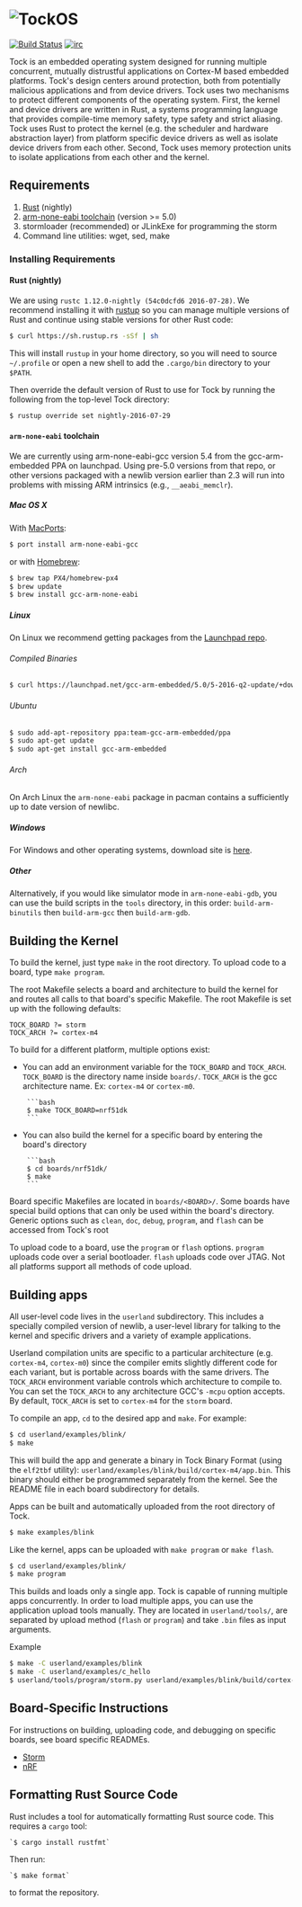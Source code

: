 # ![TockOS](http://www.tockos.org/assets/img/logo.png "TockOS Logo")

[![Build Status](https://travis-ci.org/helena-project/tock.svg?branch=master)](https://travis-ci.org/helena-project/tock)
[![irc](https://img.shields.io/badge/irc-%23tock-lightgrey.svg)](https://kiwiirc.com/client/irc.freenode.net/tock)

Tock is an embedded operating system designed for running multiple concurrent, mutually
distrustful applications on Cortex-M based embedded platforms. Tock's design
centers around protection, both from potentially malicious applications and
from device drivers. Tock uses two mechanisms to protect different components
of the operating system. First, the kernel and device drivers are written in
Rust, a systems programming language that provides compile-time memory safety,
type safety and strict aliasing. Tock uses Rust to protect the kernel (e.g. the
scheduler and hardware abstraction layer) from platform specific device drivers
as well as isolate device drivers from each other. Second, Tock uses memory
protection units to isolate applications from each other and the kernel.

## Requirements

1. [Rust](http://www.rust-lang.org/) (nightly)
2. [arm-none-eabi toolchain](https://launchpad.net/gcc-arm-embedded/) (version >= 5.0)
3. stormloader (recommended) or JLinkExe for programming the storm
4. Command line utilities: wget, sed, make

### Installing Requirements

#### Rust (nightly)

We are using `rustc 1.12.0-nightly (54c0dcfd6 2016-07-28)`. We recommend
installing it with [rustup](http://www.rustup.rs) so you can manage multiple
versions of Rust and continue using stable versions for other Rust code:

```bash
$ curl https://sh.rustup.rs -sSf | sh
```

This will install `rustup` in your home directory, so you will need to
source `~/.profile` or open a new shell to add the `.cargo/bin` directory
to your `$PATH`.

Then override the default version of Rust to use for Tock by running the
following from the top-level Tock directory:

```bash
$ rustup override set nightly-2016-07-29
```

#### `arm-none-eabi` toolchain

We are currently using arm-none-eabi-gcc version 5.4 from the gcc-arm-embedded
PPA on launchpad. Using pre-5.0 versions from that repo, or other versions
packaged with a newlib version earlier than 2.3 will run into problems with
missing ARM intrinsics (e.g., `__aeabi_memclr`).

##### Mac OS X

With [MacPorts](https://www.macports.org/):

```bash
$ port install arm-none-eabi-gcc
```

or with [Homebrew](http://brew.sh/):

```bash
$ brew tap PX4/homebrew-px4
$ brew update
$ brew install gcc-arm-none-eabi
```

##### Linux

On Linux we recommend getting packages from the [Launchpad repo](https://launchpad.net/gcc-arm-embedded/+download).

###### Compiled Binaries

```bash
$ curl https://launchpad.net/gcc-arm-embedded/5.0/5-2016-q2-update/+download/gcc-arm-none-eabi-5_4-2016q2-20160622-linux.tar.bz2
```

###### Ubuntu

```bash
$ sudo add-apt-repository ppa:team-gcc-arm-embedded/ppa
$ sudo apt-get update
$ sudo apt-get install gcc-arm-embedded
```

###### Arch

On Arch Linux the `arm-none-eabi` package in pacman contains a sufficiently up
to date version of newlibc.

##### Windows

For Windows and other operating systems, download site is
[here](https://launchpad.net/gcc-arm-embedded/+download).

##### Other

Alternatively, if you would like simulator mode in `arm-none-eabi-gdb`,
you can use the build scripts in the `tools` directory, in this order:
`build-arm-binutils` then `build-arm-gcc` then `build-arm-gdb`.

## Building the Kernel

To build the kernel, just type `make` in the root directory. To upload code to
a board, type `make program`.

The root Makefile selects a board and architecture to build the kernel for and
routes all calls to that board's specific Makefile. The root Makefile is set up
with the following defaults:

```
TOCK_BOARD ?= storm
TOCK_ARCH ?= cortex-m4
```

To build for a different platform, multiple options exist:

 * You can add an environment variable for the `TOCK_BOARD` and `TOCK_ARCH`.
    `TOCK_BOARD` is the directory name inside `boards/`.
    `TOCK_ARCH` is the gcc architecture name. Ex: `cortex-m4` or `cortex-m0`.

        ```bash
        $ make TOCK_BOARD=nrf51dk
        ```

 * You can also build the kernel for a specific board by entering the board's directory

        ```bash
        $ cd boards/nrf51dk/
        $ make
        ```

Board specific Makefiles are located in `boards/<BOARD>/`. Some boards have
special build options that can only be used within the board's directory.
Generic options such as `clean`, `doc`, `debug`, `program`, and `flash` can be
accessed from Tock's root

To upload code to a board, use the `program` or `flash` options. `program`
uploads code over a serial bootloader. `flash` uploads code over JTAG. Not all
platforms support all methods of code upload.


## Building apps

All user-level code lives in the `userland` subdirectory. This includes a
specially compiled version of newlib, a user-level library for talking to the
kernel and specific drivers and a variety of example applications.

Userland compilation units are specific to a particular architecture (e.g.
`cortex-m4`, `cortex-m0`) since the compiler emits slightly different code for
each variant, but is portable across boards with the same drivers. The `TOCK_ARCH`
environment variable controls which architecture to compile to. You can set the
`TOCK_ARCH` to any architecture GCC's `-mcpu` option accepts. By default, `TOCK_ARCH`
is set to `cortex-m4` for the `storm` board.

To compile an app, `cd` to the desired app and `make`. For example:

```bash
$ cd userland/examples/blink/
$ make
```

This will build the app and generate a binary in Tock Binary Format (using the
`elf2tbf` utility): `userland/examples/blink/build/cortex-m4/app.bin`. This
binary should either be programmed separately from the kernel. See the README
file in each board subdirectory for details.

Apps can be built and automatically uploaded from the root directory of Tock.

```bash
$ make examples/blink
```

Like the kernel, apps can be uploaded with `make program` or `make flash`.
```bash
$ cd userland/examples/blink/
$ make program
```

This builds and loads only a single app. Tock is capable of running multiple apps
concurrently. In order to load multiple apps, you can use the application upload
tools manually. They are located in `userland/tools/`, are separated by upload method
(`flash` or `program`) and take `.bin` files as input arguments.

Example

```bash
$ make -C userland/examples/blink
$ make -C userland/examples/c_hello
$ userland/tools/program/storm.py userland/examples/blink/build/cortex-m4/app.bin userland/examples/c_hello/build/cortex-m4/app.bin
```


## Board-Specific Instructions

For instructions on building, uploading code, and debugging on specific
boards, see board specific READMEs.

 * [Storm](boards/storm/README.md)
 * [nRF](boards/nrf51dk/README.md)


## Formatting Rust Source Code

Rust includes a tool for automatically formatting Rust source code. This requires
a `cargo` tool:

    `$ cargo install rustfmt`

Then run:

    `$ make format`

to format the repository.
